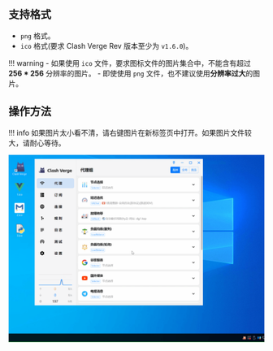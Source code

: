 ## 支持格式

- `png` 格式。
- `ico` 格式(要求 Clash Verge Rev 版本至少为 `v1.6.0`)。

<!-- prettier-ignore -->
!!! warning
    - 如果使用 `ico` 文件，要求图标文件的图片集合中，不能含有超过 **256 * 256** 分辨率的图片。
    - 即使使用 `png` 文件，也不建议使用**分辨率过大**的图片。

## 操作方法

<!-- prettier-ignore -->
!!! info
    如果图片太小看不清，请右键图片在新标签页中打开。如果图片文件较大，请耐心等待。

![自定义托盘图标](../assets/guide/tray_icon/tray_icon.gif)

